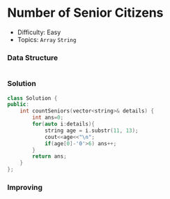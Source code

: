 # Number of Senior Citizens
- Difficulty: Easy
- Topics: `Array` `String`

### Data Structure
``` cpp
```

### Solution
``` cpp
class Solution {
public:
    int countSeniors(vector<string>& details) {
        int ans=0;
        for(auto i:details){
            string age = i.substr(11, 13);
            cout<<age<<"\n";
            if(age[0]-'0'>6) ans++;
        }
        return ans;
    }
};
```

### Improving
``` cpp
```
